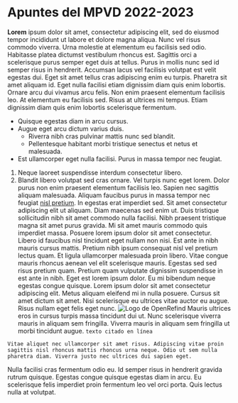 # Apuntes del MPVD 2022-2023

**Lorem** ipsum dolor sit amet, consectetur adipiscing elit, sed do eiusmod tempor incididunt ut labore et dolore magna aliqua. Nunc vel risus commodo viverra. Urna molestie at elementum eu facilisis sed odio. Habitasse platea dictumst vestibulum rhoncus est. Sagittis orci a scelerisque purus semper eget duis at tellus. Purus in mollis nunc sed id semper risus in hendrerit. Accumsan lacus vel facilisis volutpat est velit egestas dui. Eget sit amet tellus cras adipiscing enim eu turpis. Pharetra sit amet aliquam id. Eget nulla facilisi etiam dignissim diam quis enim lobortis. Ornare arcu dui vivamus arcu felis. Non enim praesent elementum facilisis leo. At elementum eu facilisis sed. Risus at ultrices mi tempus. Etiam dignissim diam quis enim lobortis scelerisque fermentum.

- Quisque egestas diam in arcu cursus. 
- Augue eget arcu dictum varius duis.
  - Riverra nibh cras pulvinar mattis nunc sed blandit. 
  - Pellentesque habitant morbi tristique senectus et netus et malesuada. 
- Est ullamcorper eget nulla facilisi. Purus in massa tempor nec feugiat. 
1. Neque laoreet suspendisse interdum consectetur libero. 
2. Blandit libero volutpat sed cras ornare. Vel turpis nunc eget lorem. Dolor purus non enim praesent elementum facilisis leo. Sapien nec sagittis aliquam malesuada. 
Aliquam faucibus purus in massa tempor nec feugiat [nisl pretium](https://mpvd.es). In egestas erat imperdiet sed. Sit amet consectetur adipiscing elit ut aliquam. Diam maecenas sed enim ut. Duis tristique sollicitudin nibh sit amet commodo nulla facilisi.
Nibh praesent tristique magna sit amet purus gravida. 
Mi sit amet mauris commodo quis imperdiet massa. Posuere lorem ipsum dolor sit amet consectetur. Libero id faucibus nisl tincidunt eget nullam non nisi. Est ante in nibh mauris cursus mattis. Pretium nibh ipsum consequat nisl vel pretium lectus quam. Et ligula ullamcorper malesuada proin libero. Vitae congue mauris rhoncus aenean vel elit scelerisque mauris. Egestas sed sed risus pretium quam. Pretium quam vulputate dignissim suspendisse in est ante in nibh. Eget est lorem ipsum dolor. Eu mi bibendum neque egestas congue quisque. Lorem ipsum dolor sit amet consectetur adipiscing elit. Metus aliquam eleifend mi in nulla posuere. Cursus sit amet dictum sit amet. Nisi scelerisque eu ultrices vitae auctor eu augue. Risus nullam eget felis eget nunc.
![Logo de OpenRefind](https://d33wubrfki0l68.cloudfront.net/3c988a78f4ddfdf4302932d866feda499368476d/d1ae7/img/openrefine_logo.svg)
Mauris ultrices eros in cursus turpis massa tincidunt dui ut. Nunc scelerisque viverra mauris in aliquam sem fringilla. Viverra mauris in aliquam sem fringilla ut morbi tincidunt augue. 
`texto citado en línea`
```
Vitae aliquet nec ullamcorper sit amet risus. Adipiscing vitae proin sagittis nisl rhoncus mattis rhoncus urna neque. Odio ut sem nulla pharetra diam. Viverra justo nec ultrices dui sapien eget. 
```
Nulla facilisi cras fermentum odio eu. Id semper risus in hendrerit gravida rutrum quisque. Egestas congue quisque egestas diam in arcu. Eu scelerisque felis imperdiet proin fermentum leo vel orci porta. Quis lectus nulla at volutpat.
